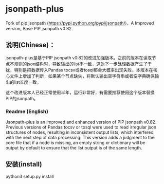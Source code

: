 # jsonpath-plus
Fork of pip jsonpath (https://pypi.python.org/pypi/jsonpath/)，A Improved version, Base PIP jsonpath v0.82.

## 说明(Chinese)：
jsonpath-plus是基于PIP jsonpath v0.82的改进加强版本。之前的版本在读取节点不规则的json结构时，导致输出的list不一致，这对下一步处理数据产生了干扰，特别是把数据传入Pandas tocsv或者tosql都会大概率出现失败。本版本在核心文件上增加了判断，如果某个节点缺失，将默认输出空字符串或者空字典确保输出的list长度一致。

这个改进版本人已经正常使用半年，运行非常好，有需要推荐使用这个版本替换PIP的jsonpath。

### Readme (English)
Jsonpath-plus is an improved and enhanced version of PIP jsonpath v0.82. Previous versions of Pandas tocsv or tosql were used to read irregular json structures of nodes, resulting in inconsistent output lists, which interfered with the next step of data processing. This version adds a judgment to the core file that if a node is missing, an empty string or dictionary will be output by default to ensure that the list output is of the same length.

## 安装(install)
python3 setup.py install